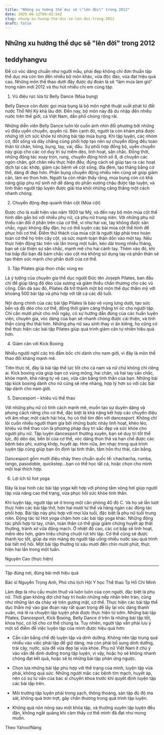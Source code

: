```yaml
---
title: "Những xu hướng thể dục sẽ \"lên đời\" trong 2012"
date: 2025-06-12T09:42:54Z
slug: nhung-xu-huong-the-duc-se-len-doi-trong-2012
draft: false
---
```


## Những xu hướng thể dục sẽ "lên đời" trong 2012

## teddyhangvu

Để có vóc dáng chuẩn như người mẫu, phái đẹp không chỉ đơn thuần tập thể dục mà còn tìm đến nhiều bộ môn khác, vừa độc đáo, vừa đạt hiệu quả cao. Những môn thể thao dưới đây được dự đoán là sẽ “làm mưa làm gió” trong năm mới 2012 và thu hút nhiều chị em cùng tập. 


1. Vũ điệu rực lửa từ Belly Dance (Múa bụng)

Belly Dance còn được gọi múa bụng là bộ môn nghệ thuật xuất phát từ đất nước Thổ Nhĩ Kỳ khá lâu đời. Đến nay, bộ môn này đã du nhập đến nhiều nước trên thế giới, cả Việt Nam, dần phổ chúng rộng rãi. 



Những diễn viên Belly Dance luôn lôi cuốn ánh nhìn đối phương bởi những vũ điệu uyển chuyển, quyến rũ. Bên cạnh đó, người ta còn khám phá được những lợi ích sức khỏe từ những bài tập múa bụng. Khi tập luyện, các nhóm cơ, đốt sống và dây chằng cùng phối hợp tạo nên sự chuyển động đều toàn thân từ chân, hông, bụng, tay, vai, đầu. Sự phối hợp đồng bộ, uyển chuyển này giúp cho các cơ duy trì sự mềm dẻo, linh hoạt, săn chắc. Đồng thời, những động tác xoay tròn, rung, chuyển động hình số 8, di chuyển các ngón chân, gót chân nếu thực hiện đều, đúng cách sẽ giúp tạo ra các hoạt dịch tại các khớp, giảm các bệnh về cột sống, đĩa đệm, tạo thăng bằng cơ thể, dáng đi đẹp hơn. Phần bụng chuyển động nhiều nên cũng sẽ giúp giảm cân, làm eo thon hơn. Người ta còn nhận thấy rằng, múa bụng còn có khả năng giúp phụ nữ sinh nở dễ dàng do phần xương chậu được tập luyện, và tinh thần người tập luyện được giải tỏa khỏi những căng thẳng một cách nhanh chóng. 

2. Chuyển động đẹp quanh thân cột (Múa cột)

Được cho là xuất hiện vào năm 1920 tại Mỹ, và đến nay bộ môn múa cột thể hình dần gắn bó với nhiều phụ nữ, cả phụ nữ trung niên. Với những phụ nữ thiếu cân đối ở phần trên của cơ thể, ví như hai vai, tay không được săn chắc, ngực không đầy đặn, họ có thể luyện các bài múa cột thể hình để phục hồi cơ thể. Điểm thử thách của múa cột là người tập phải treo hoàn toàn cơ thể họ trên cây cột, và sức mạnh toàn thân dồn vào một tay. Nếu thực hiện động tác trên vài lần trong một tuần, kéo dài trong nhiều tháng, bạn sẽ cải thiện sự săn chắc, mạnh mẽ cho hai cánh tay. Thêm vào đó, khi hai bắp đùi bạn đã bám chắc vào cột mà không sử dụng tay và phần thân sẽ tạo thêm sức mạnh cho phần dưới của cơ thể. 

3. Tập Pilates giúp thon chắc vùng eo

Là ý tưởng của chuyên gia thể dục người Đức tên Joseph Pilates, ban đầu chỉ để giúp tăng độ dẻo của xương và giảm thiểu chấn thương cho các vũ công. Dần dà sau đó, Pilates đã trở thành một bộ môn thể dục thẩm mỹ với khoảng 500 bài tập và phù hợp với tất cả các độ tuổi. 


Nội dung chính của các bài tập Pilates là bảo vệ vùng lưng dưới, tạo sức bền và độ dẻo cho cơ thể, đồng thời giảm căng thẳng trí óc cho người tập. Chỉ cần mười phút cho mỗi ngày, có sự hướng dẫn đúng của các huấn luyện viên, chuyên gia, vóc dáng của bạn sẽ nhanh chóng được cải thiện, và tinh thần cũng thư thái hơn. Những phụ nữ sau sinh thay vì ăn kiêng, họ cũng có thể thực hiện các bài tập Pilates giúp quá trình giảm cân tự nhiên hiệu quả hơn. 

4. Giảm cân với Kick Boxing 

Nhiều người nghĩ các trò đấm bốc chỉ dành cho nam giới, vì đây là môn thể thao đối kháng mạnh mẽ.


Trên thực tế, đây là bài tập thể lực tốt cho cả nam và nữ chứ không chỉ riêng ai. Kick boxing vừa giúp bạn có vùng mông, hai chân, và hai tay  săn chắc, khỏe mạnh, khả năng tự vệ cao, vừa cân bằng tinh thần của bạn. Những bài tập kick boxing dành cho nữ cũng sẽ nhẹ nhàng, hợp lý hơn so với các bài tập dành cho nam giới. 

5. Dancesport – khiêu vũ thể thao

Với những phụ nữ có tính cách mạnh mẽ, muốn tạo sự duyên dáng và phong cách riêng cho cơ thể, đặc biệt là khả năng kết hợp các chuyển điệu với âm nhạc một cách hài hòa, họ có thể tìm đến với dancesport. Không chỉ lôi cuốn nhiều người tham gia bởi những bước nhảy linh hoạt, khéo léo, khiêu vũ thể thao còn là phương pháp duy trì sắc đẹp và sức khỏe cho người phụ nữ. Tập luyện dancesport thường xuyên, bạn sẽ duy trì tốt thể lực, độ dẻo dai, bền bỉ của cơ thể, vóc dáng thon thả và hạn chế được các bệnh béo phì, xương khớp, huyết áp. Hơn nữa, âm nhạc trong quá trình luyện tập cũng giúp bạn ổn định lại tinh thần, tâm hồn thư thái, cân bằng. 

Dancesport gồm mười điệu nhảy theo chuẩn quốc tế: chachacha, rumba, tango, pasodoble, quickstep...bạn có thể học tất cả, hoặc chọn cho mình một loại thích hợp.

6. Lợi ích từ hot yoga

Đây là loại hình các bài tập yoga kết hợp với phòng tắm xông hơi giúp người tập vừa nâng cao thể trạng, vừa phục hồi sức khỏe tinh thần. 


Khi luyện tập, người tập sẽ ở trong một căn phòng 40 độ C. Và họ sẽ lần lượt thực hiện các bài tập thở, hơn hai mươi tư thế và hàng ngàn các động tác phối hợp. Bài tập này phù hợp với mọi lứa tuổi, đặc biệt là phụ nữ tuổi trung niên. Động tác từ Hot yoga chậm hơn các bài tập yoga khác. Những động tác phối hợp từ tay, chân, toàn thân có thể giúp giảm chứng huyết áp thất thường, tránh xơ vữa động mạch. Ở nhiệt độ cao, các cơ bắp sẽ linh hoạt, mềm dẻo hơn, giảm triệu chứng chuột rút khi tập. Cơ thể cũng sẽ được thanh lọc tốt, giúp da mịn màng do người tập uống nhiều nước sau quá trình bài tiết mồ hôi. Một bài tập thường từ sáu mươi đến chín mươi phút, thực hiện hai lần trong một tuần.

Nguyên Cao (thực hiện)


------------------------------------------
 
Tập đúng nơi, đúng bài mới hiệu quả

Bác sĩ Nguyễn Trọng Anh, Phó chủ tịch Hội Y học Thể thao Tp Hồ Chí Minh

Làm đẹp là nhu cầu muôn thuở và luôn luôn của con người, đặc biệt là phụ nữ. Thời gian không đợi chờ hay trì hoãn những nếp nhăn trên trán, cũng như những làn da chảy xệ trên gương mặt, cơ thể. Thực hiện các bài tập thể dục thẩm mỹ vào giai đoạn này rất quan trọng để lấy lại vóc dáng thanh xuân, mà lẽ ra chuyện tập luyện phải được thực hiện từ sớm. Những bài tập Pilates, Dancesport, Kick Boxing, Belly Dance ở trên là những bài tập tốt, khoa học, có lợi cho cơ thể chúng ta. Tuy nhiên, người tập vẫn phải lưu ý một số điểm để việc luyện tập của mình được hiệu quả hơn: 

-    Cần cân bằng chế độ luyện tập và dinh dưỡng. Không nên tập trung quá nhiều vào việc phải tập để giữ dáng, mà còn phải bổ sung dinh dưỡng, trái cây, nước, sữa để vừa đẹp lại vừa khỏe. Phụ nữ Việt Nam ít chú ý vào vấn đề dinh dưỡng trong tập luyện, vì vậy, hoặc họ sẽ không nhanh chóng đạt kết quả, hoặc sẽ bị những bài tập phản ứng ngược.

-    Chọn lựa những bài tập phù hợp với thể trạng của mình, luyện tập vừa phải, không quá sức. Những người mắc các bệnh tim mạch, huyết áp, nên có sự tư vấn của bác sĩ chuyên khoa trước khi quyết định luyện tập các bài tập trên.

-    Môi trường tập luyện phải trong sạch, thông thoáng, sàn tập đủ độ ma sát, không quá trơn trợt, gây chấn thương trong quá trình tập luyện. 

-    Không quá nôn nóng sau một khóa tập, và thường xuyên tập luyện đều đặn, không ngắt quảng khi cảm thấy cơ thể mình đã đạt như mong muốn.

Theo Yahoo!Nàng